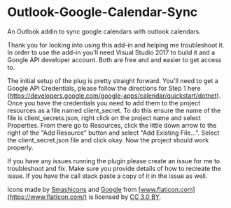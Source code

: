 # Outlook-Google-Calendar-Sync
An Outlook addin to sync google calendars with outlook calendars.

Thank you for looking into using this add-in and helping me troubleshoot it. In order to use the add-in you'll need Visual Studio 2017 to
build it and a Google API developer account. Both are free and and easier to get access to. 

The initial setup of the plug is pretty straight forward. You'll need to get a Google API Credentials, please follow the directions for
Step 1 here (https://developers.google.com/google-apps/calendar/quickstart/dotnet). Once you have the credentials you need to add them to
the project resources as a file named client_secret. To do this ensure the name of the file is client_secrets.json, right click on the
project name and select Properties. From there go to Resources, click the little down arrow to the right of the "Add Resource" button and
select "Add Existing File...". Select the client_secret.json file and click okay. Now the project should work properly.

If you have any issues running the plugin please create an issue for me to troubleshoot and fix. Make sure you provide details of how to
recreate the issue. If you have the call stack paste a copy of it in the issue as well.


Icons made by [Smashicons](https://www.flaticon.com/authors/smashicons) and [Google](https://www.flaticon.com/authors/google) from [www.flaticon.com](https://www.flaticon.com/) is licensed by [CC 3.0 BY](http://creativecommons.org/licenses/by/3.0/).
